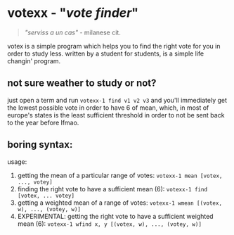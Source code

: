 # votexx - "*vote finder*"

> *"serviss a un cas"* - milanese cit.

votex is a simple program which helps you to find the right vote for you in order to study less.
written by a student for students, is a simple life changin' program.
## not sure weather to study or not? 
just open a term and run `votexx-1 find v1 v2 v3`  and you'll immediately get the lowest possible vote in order to have 6 of mean, which, in most of europe's states is the least sufficient threshold in order to not be sent back to the year before lfmao.
## boring syntax:
usage:  
1. getting the mean of a particular range of votes:
`votexx-1 mean [votex, ..., votey]` 
2. finding the right vote to have a sufficient mean (6):
`votexx-1 find  [votex, ... votey]`
3. getting a weighted mean of a range of votes:
`votexx-1 wmean [(votex, w), ..., (votey, w)]`
4. EXPERIMENTAL: getting the right vote to have a sufficient weighted mean (6):
`votexx-1 wfind x, y [(votex, w), ..., (votey, w)]`

